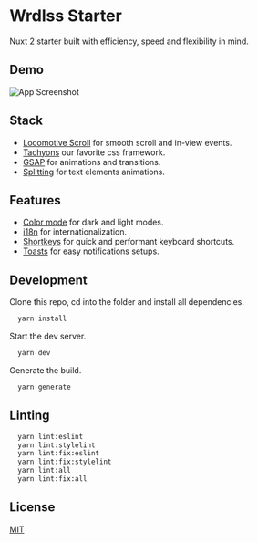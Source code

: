 # Wrdlss Starter

Nuxt 2 starter built with efficiency, speed and flexibility in mind.

## Demo

![App Screenshot](https://s4.gifyu.com/images/Kapture-2022-11-05-at-10.28.42---01.gif)

## Stack

- [Locomotive Scroll](https://locomotivemtl.github.io/locomotive-scroll/) for smooth scroll and in-view events.
- [Tachyons](https://tachyons.io/) our favorite css framework.
- [GSAP](https://greensock.com/gsap/) for animations and transitions.
- [Splitting](https://splitting.js.org/) for text elements animations.

## Features

- [Color mode](https://locomotivemtl.github.io/locomotive-scroll/) for dark and light modes.
- [i18n](https://tachyons.io/) for internationalization.
- [Shortkeys](https://tachyons.io/) for quick and performant keyboard shortcuts.
- [Toasts](https://tachyons.io/) for easy notifications setups.

## Development

Clone this repo, cd into the folder and install all dependencies.

```bash
  yarn install
```

Start the dev server.

```bash
  yarn dev
```

Generate the build.

```bash
  yarn generate
```

## Linting

```bash
  yarn lint:eslint
  yarn lint:stylelint
  yarn lint:fix:eslint
  yarn lint:fix:stylelint
  yarn lint:all
  yarn lint:fix:all
```

## License

[MIT](https://en.wikipedia.org/wiki/MIT_License)
